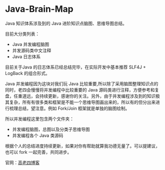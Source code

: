 # Java-Brain-Map
Java 知识体系涉及到的 Java 进阶知识点脑图、思维导图总结。

目前大分类列表：

- Java 并发编程脑图
- 并发源码类中文注释
- Java 日志体系

目前关于Java 的日志体系已经总结完毕，在实际开发中基本推荐 SLF4J + LogBack 的组合形式。

Java 并发编程因为这块对我们玩 Java 比较重要,所以除了采用脑图整理知识点的同时，老四会慢慢将并发编程中比较重要的 Java 源码类进行注释，方便参考和复盘，任重道远，会持续更新，感谢你的关注。另外，由于并发编程涉及到的知识极其复杂，所有有很多类和框架是不能一个思维导图画出来的，所以有的但分出来进行梳理总结，望注意。例如 Fork/Join 框架就是单独的脑图绘制。

所以并发编程这里包含两个文件夹：

- 并发编程脑图，总图以及分类子思维导图
- 并发编程各个 Java 类源码


根据个人的总结进度持续更新，如果对你有帮助就算我功德无量了。可以提建议，也可以 fork 一起完善，共同进步。

官网：<a href="http://www.glorze.com/" target="_blank">高老四博客</a>
